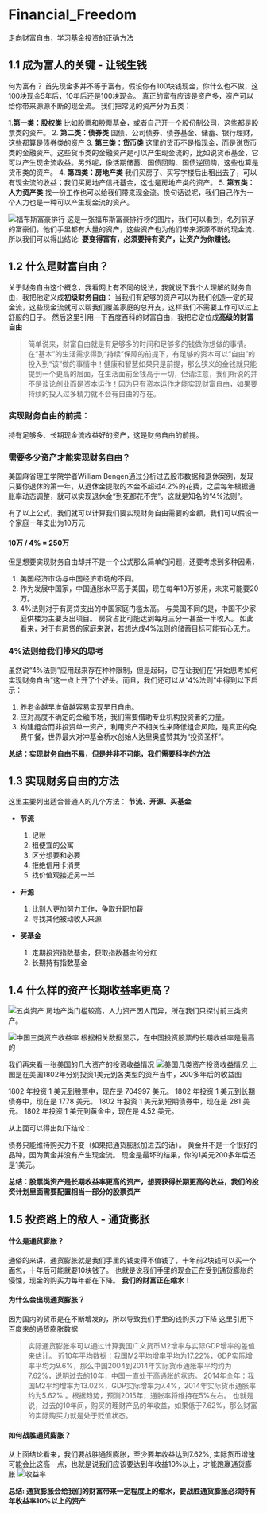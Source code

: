 # Financial_Freedom
走向财富自由，学习基金投资的正确方法

## 1.1 成为富人的关键 - 让钱生钱
  何为富有？ 首先现金多并不等于富有，假设你有100块钱现金，你什么也不做，这100块现金5年后，10年后还是100块现金。
  真正的富有应该是资产多，资产可以给你带来源源不断的现金流。
  我们把常见的资产分为五类：

1.**第一类：股权类**
比如股票和股票基金，或者自己开一个股份制公司，这些都是股票类的资产。
2. **第二类：债券类**
国债、公司债券、债券基金、储蓄、银行理财，这些都算是债券类的资产
3. **第三类：货币类**
这里的货币不是指现金，而是说货币类的金融资产。这些货币类的金融资产是可以产生现金流的，比如说货币基金，它可以产生现金流收益。另外呢，像活期储蓄、国债回购、国债逆回购，这些也算是货币类的资产。
4. **第四类：房地产类**
我们买房子、买写字楼后出租出去了，可以有现金流的收益；我们买房地产信托基金，这也是房地产类的资产。
5. **第五类：人力资产类**
找一份工作也可以给我们带来现金流。换句话说呢，我们自己作为一个人力也是一种可以产生现金流的资产。

![福布斯富豪排行](./images/forbes.png)
这是一张福布斯富豪排行榜的图片，我们可以看到，名列前茅的富豪们，他们手里都有大量的资产，这些资产也为他们带来源源不断的现金流，所以我们可以得出结论:
**要变得富有，必须要持有资产，让资产为你赚钱。**

## 1.2 什么是财富自由？
关于财务自由这个概念，我看网上有不同的说法，我就说下我个人理解的财务自由，我把他定义成**初级财务自由**：
当我们有足够的资产可以为我们创造一定的现金流，这些现金流就可以帮我们覆盖家庭的总开支，这样我们不需要工作可以过上舒服的日子。
然后这里引用一下百度百科的财富自由，我把它定位成**高级的财富自由**
>简单说来，财富自由就是有足够多的时间和足够多的钱做你想做的事情。在“基本”的生活需求得到“持续”保障的前提下，有足够的资本可以“自由”的投入到“该”做的事情中！健康和智慧如果只是前提，那么狭义的金钱就只能提到一个更高的层面，在生活面前金钱高于一切，但请注意，我们所说的并不是谈论创业而是资本运作！因为只有资本运作才能实现财富自由，如果要持续的投入过多精力就不会有自由的存在。

### 实现财务自由的前提：
持有足够多、长期现金流收益好的资产，这是财务自由的前提。

### 需要多少资产才能实现财务自由？
美国麻省理工学院学者William Bengen通过分析过去股市数据和退休案例，发现只要你退休的第一年，从退休金提取的本金不超过4.2%的花费，之后每年根据通胀率动态调整，就可以实现退休金“到死都花不完”。这就是知名的“4%法则”。

有了以上公式，我们就可以计算我们要实现财务自由需要的金额，我们可以假设一个家庭一年支出为10万元
#### 10万 / 4% = 250万

但是想要实现财务自由却并不是一个公式那么简单的问题，还要考虑到多种因素，
1. 美国经济市场与中国经济市场的不同。
2. 作为发展中国家，中国通胀水平高于美国，现在每年10万够用，未来可能要20万。
3. 4%法则对于有房贷支出的中国家庭门槛太高。
与美国不同的是，中国不少家庭供楼为主要支出项目。
房贷占比可能达到每月三分一甚至一半收入。
如此看来，对于有房贷的家庭来说，若想达成4%法则的储蓄目标可能有心无力。

### 4%法则给我们带来的思考
虽然说“4%法则”应用起来存在种种限制，但是起码，它在让我们在“开始思考如何实现财务自由”这一点上开了个好头。而且，我们还可以从“4%法则”中得到以下启示：

1. 养老金越早准备越容易实现早日自由。
2. 应对高度不确定的金融市场，我们需要借助专业机构投资者的力量。
3. 构建组合而非投资单一资产，利用资产不相关性来降低组合风险，是真正的免费午餐，世界最大对冲基金桥水创始人达里奥盛赞其为“投资圣杯”。

**总结：实现财务自由不易，但是并非不可能，我们需要科学的方法**

## 1.3 实现财务自由的方法

这里主要列出适合普通人的几个方法： **节流、开源、买基金**

- **节流**
  1. 记账
  2. 租便宜的公寓
  3. 区分想要和必要
  4. 拒绝信用卡消费
  5. 找价值观接近另一半

- **开源**
  1. 比别人更加努力工作，争取升职加薪
  2. 寻找其他被动收入来源

- **买基金**
  1. 定期投资指数基金，获取指数基金的分红
  2. 长期持有指数基金

## 1.4 什么样的资产长期收益率更高？
![五类资产](./images/property.png)
房地产类门槛较高，人力资产因人而异，所在我们只探讨前三类资产。

![中国三类资产收益率](./images/china_property.png)
根据相关数据显示，在中国投资股票的长期收益率是最高的

我们再来看一张美国的几大资产的投资收益情况
![美国几类资产投资收益情况](./images/america_property.png)
上图是在美国1802年分别投资1美元到各类型的资产当中，200多年后的收益图

1802 年投资 1 美元到股票中，现在是 704997 美元。
1802 年投资 1 美元到长期债券中，现在是 1778 美元。
1802 年投资 1 美元到短期债券中，现在是 281 美元。
1802 年投资 1 美元到黄金中，现在是 4.52 美元。

从上面可以得出如下结论：

债券只能维持购买力不变（如果把通货膨胀加进去的话）。
黄金并不是一个很好的品种，因为黄金并没有产生现金流。
现金是最坏的结果，你的1美元200多年后还是1美元。

**总结：股票类资产是长期收益率更高的资产，想要获得长期更高的收益，我们的投资计划里面需要配置相当一部分的股票资产**

## 1.5 投资路上的敌人 - 通货膨胀
#### 什么是通货膨胀？
通俗的来讲，通货膨胀就是我们手里的钱变得不值钱了，十年前2块钱可以买一个面包，十年后可能就要10块钱了。
也就是说我们手里的现金正在受到通货膨胀的侵蚀，现金的购买力每年都在下降。
**我们的财富正在缩水！**

#### 为什么会出现通货膨胀？
因为国内的货币是在不断增发的，所以导致我们手里的钱购买力下降
这里引用下百度来的通货膨胀数据
>实际通货膨胀率可以通过计算我国广义货币M2增率与实际GDP增率的差值来估计。
近10年平均数据：我国M2平均增率平均为17.22%，GDP实际增率平均为9.6%，那么中国2004到2014年实际货币通胀率平均约为7.62%，说明过去的10年，中国一直处于高通胀的状态。
2014年全年：我国M2平均增率为13.02%，GDP实际增率为7.4%，2014年实际货币通胀率约为5.62% 。根据趋势，预测2015年，通胀率将维持在5%左右。
也就是说，过去的10年间，购买的理财产品的年收益，如果低于7.62%，那么财富的实际购买力就是处于贬值状态。

#### 如何战胜通货膨胀？
从上面结论看来，我们要战胜通货膨胀，至少要年收益达到7.62%, 实际货币增速可能会比这高一点，也就是说我们应该要达到年收益10%以上，才能跑赢通货膨胀
![收益率](./images/inflation.png)

**总结: 通货膨胀会给我们的财富带来一定程度上的缩水，要战胜通货膨胀必须持有年收益率10%以上的资产**